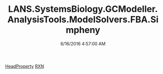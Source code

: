 ﻿---
title: LANS.SystemsBiology.GCModeller.AnalysisTools.ModelSolvers.FBA.Simpheny
date: 6/16/2016 4:57:00 AM
---

[HeadProperty](T-LANS.SystemsBiology.GCModeller.AnalysisTools.ModelSolvers.FBA.Simpheny.HeadProperty.html)
[RXN](T-LANS.SystemsBiology.GCModeller.AnalysisTools.ModelSolvers.FBA.Simpheny.RXN.html)
